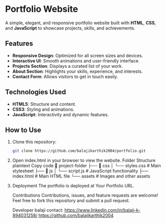 # Portfolio Website

A simple, elegant, and responsive portfolio website built with **HTML**, **CSS**, and **JavaScript** to showcase projects, skills, and achievements.

## Features

- **Responsive Design**: Optimized for all screen sizes and devices.
- **Interactive UI**: Smooth animations and user-friendly interface.
- **Projects Section**: Displays a curated list of your work.
- **About Section**: Highlights your skills, experience, and interests.
- **Contact Form**: Allows visitors to get in touch easily.

## Technologies Used

- **HTML5**: Structure and content.
- **CSS3**: Styling and animations.
- **JavaScript**: Interactivity and dynamic features.

## How to Use

1. Clone this repository:
   ```bash
   git clone https://github.com/balajikarthik2004/portfolio.git

2. Open index.html in your browser to view the website.
    Folder Structure
    plaintext
    Copy code
    📂 project-folder
    ├── 📁 css
    │   └── styles.css    # Main stylesheet
    ├── 📁 js
    │   └── script.js     # JavaScript functionality
    ├── index.html        # Main HTML file
    └── assets            # Images and other assets

 3.  Deployment
      The portfolio is deployed at Your Portfolio URL.
      
      Contributions
      Contributions, issues, and feature requests are welcome! Feel free to fork this repository and submit a pull request.

     Developer
         balaji
         contact:
           https://www.linkedin.com/in/balaji-k-894031258/
           https://github.com/balajikarthik2004
